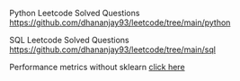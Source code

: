 Python Leetcode Solved Questions https://github.com/dhananjay93/leetcode/tree/main/python

SQL Leetcode Solved Questions https://github.com/dhananjay93/leetcode/tree/main/sql

Performance metrics without sklearn [click here](https://github.com/dhananjay93/dhananjay93.github.io/blob/main/5_Performance_metrics_Instructions.ipynb)
